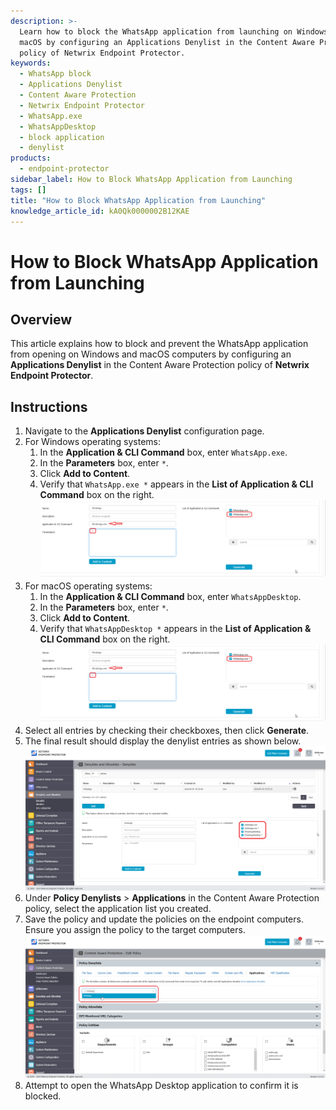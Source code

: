 ```yaml
---
description: >-
  Learn how to block the WhatsApp application from launching on Windows and
  macOS by configuring an Applications Denylist in the Content Aware Protection
  policy of Netwrix Endpoint Protector.
keywords:
  - WhatsApp block
  - Applications Denylist
  - Content Aware Protection
  - Netwrix Endpoint Protector
  - WhatsApp.exe
  - WhatsAppDesktop
  - block application
  - denylist
products:
  - endpoint-protector
sidebar_label: How to Block WhatsApp Application from Launching
tags: []
title: "How to Block WhatsApp Application from Launching"
knowledge_article_id: kA0Qk0000002B12KAE
---
```


# How to Block WhatsApp Application from Launching

## Overview

This article explains how to block and prevent the WhatsApp application from opening on Windows and macOS computers by configuring an **Applications Denylist** in the Content Aware Protection policy of **Netwrix Endpoint Protector**.

## Instructions

1. Navigate to the **Applications Denylist** configuration page.
2. For Windows operating systems:
   1. In the **Application & CLI Command** box, enter `WhatsApp.exe`.
   2. In the **Parameters** box, enter `*`.
   3. Click **Add to Content**.
   4. Verify that `WhatsApp.exe *` appears in the **List of Application & CLI Command** box on the right.  
      ![Applications Denylist configuration for WhatsApp.exe on Windows](images/ka0Qk000000Dzor_0EMQk00000CAfxR.png)
3. For macOS operating systems:
   1. In the **Application & CLI Command** box, enter `WhatsAppDesktop`.
   2. In the **Parameters** box, enter `*`.
   3. Click **Add to Content**.
   4. Verify that `WhatsAppDesktop *` appears in the **List of Application & CLI Command** box on the right.  
      ![Applications Denylist configuration for WhatsAppDesktop on macOS](images/ka0Qk000000Dzor_0EMQk00000CAfxR.png)
4. Select all entries by checking their checkboxes, then click **Generate**.
5. The final result should display the denylist entries as shown below.  
   ![Final Applications Denylist with WhatsApp entries](images/ka0Qk000000Dzor_0EMQk00000CAag4.png)
6. Under **Policy Denylists** > **Applications** in the Content Aware Protection policy, select the application list you created.
7. Save the policy and update the policies on the endpoint computers. Ensure you assign the policy to the target computers.  
   ![Assigning the Applications Denylist policy to target computers](images/ka0Qk000000Dzor_0EMQk00000CAgof.png)
8. Attempt to open the WhatsApp Desktop application to confirm it is blocked.
